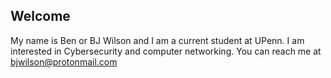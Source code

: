 ## Welcome 

My name is Ben or BJ Wilson and I am a current student at UPenn. I am interested in Cybersecurity and computer networking. You can reach me at bjwilson@protonmail.com
